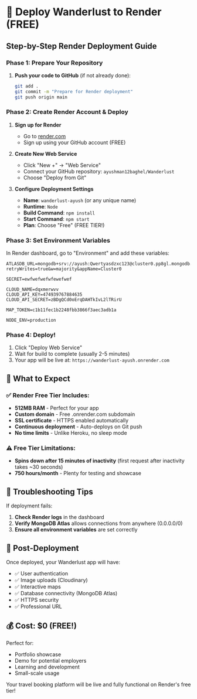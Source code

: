# 🚀 Deploy Wanderlust to Render (FREE)

## Step-by-Step Render Deployment Guide

### Phase 1: Prepare Your Repository

1. **Push your code to GitHub** (if not already done):
   ```bash
   git add .
   git commit -m "Prepare for Render deployment"
   git push origin main
   ```

### Phase 2: Create Render Account & Deploy

1. **Sign up for Render**
   - Go to [render.com](https://render.com)
   - Sign up using your GitHub account (FREE)

2. **Create New Web Service**
   - Click "New +" → "Web Service"
   - Connect your GitHub repository: `ayushman12baghel/Wanderlust`
   - Choose "Deploy from Git"

3. **Configure Deployment Settings**
   - **Name**: `wanderlust-ayush` (or any unique name)
   - **Runtime**: `Node`
   - **Build Command**: `npm install`
   - **Start Command**: `npm start`
   - **Plan**: Choose "Free" (FREE TIER!)

### Phase 3: Set Environment Variables

In Render dashboard, go to "Environment" and add these variables:

```
ATLASDB_URL=mongodb+srv://ayush:Qwertyasdzxc123@cluster0.pp8gl.mongodb.net/?retryWrites=true&w=majority&appName=Cluster0

SECRET=ewfwefwefwfewefwef

CLOUD_NAME=dqxmerwvv
CLOUD_API_KEY=474939767884635
CLOUD_API_SECRET=zBDgQCd0oErqDAHTkIvL2lTRirU

MAP_TOKEN=c1b11fec1b2248fbb3866f3aec3adb1a

NODE_ENV=production
```

### Phase 4: Deploy!

1. Click "Deploy Web Service"
2. Wait for build to complete (usually 2-5 minutes)
3. Your app will be live at: `https://wanderlust-ayush.onrender.com`

## 🎯 What to Expect

### ✅ Render Free Tier Includes:
- **512MB RAM** - Perfect for your app
- **Custom domain** - Free .onrender.com subdomain
- **SSL certificate** - HTTPS enabled automatically
- **Continuous deployment** - Auto-deploys on Git push
- **No time limits** - Unlike Heroku, no sleep mode

### ⚠️ Free Tier Limitations:
- **Spins down after 15 minutes of inactivity** (first request after inactivity takes ~30 seconds)
- **750 hours/month** - Plenty for testing and showcase

## 🔧 Troubleshooting Tips

If deployment fails:

1. **Check Render logs** in the dashboard
2. **Verify MongoDB Atlas** allows connections from anywhere (0.0.0.0/0)
3. **Ensure all environment variables** are set correctly

## 🎉 Post-Deployment

Once deployed, your Wanderlust app will have:
- ✅ User authentication
- ✅ Image uploads (Cloudinary)
- ✅ Interactive maps
- ✅ Database connectivity (MongoDB Atlas)
- ✅ HTTPS security
- ✅ Professional URL

## 💰 Cost: $0 (FREE!)

Perfect for:
- Portfolio showcase
- Demo for potential employers
- Learning and development
- Small-scale usage

Your travel booking platform will be live and fully functional on Render's free tier!
